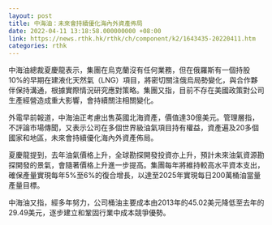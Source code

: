 ```yaml
---
layout: post
title: 中海油：未來會持續優化海內外資產佈局
date: 2022-04-11 13:18:58.000000000 +08:00
link: https://news.rthk.hk/rthk/ch/component/k2/1643435-20220411.htm
categories: rthk
---
```


中海油總裁夏慶龍表示，集團在烏克蘭沒有任何業務，但在俄羅斯有一個持股10%的早期在建液化天然氣（LNG）項目，將密切關注俄烏局勢變化，與合作夥伴保持溝通，根據實際情況研究應對策略。集團又指，目前不存在美國政策對公司生產經營造成重大影響，會持續關注相關變化。

外電早前報道，中海油正考慮出售英國北海資產，價值達30億美元。管理層指，不評論市場傳聞，又表示公司在多個世界級油氣項目持有權益，資產遍及20多個國家和地區，未來會持續優化海內外資產佈局。

夏慶龍提到，去年油氣價格上升，全球勘探開發投資亦上升，預計未來油氣資源勘探開發的景氣，會隨著價格上升進一步提高。集團每年將維持較高水平資本支出，確保產量實現每年5%至6%的復合增長，以達至2025年實現每日200萬桶油當量產量目標。

中海油又指，經多年努力，公司桶油主要成本由2013年的45.02美元降低至去年的29.49美元，逐步建立和鞏固行業中成本競爭優勢。
